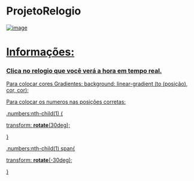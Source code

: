 # ProjetoRelogio

<a href="https://ruter12.github.io/ProjetoRelogio/">
  
![image](https://user-images.githubusercontent.com/91957988/139685971-3cae96e3-5b3f-4d18-9ffc-213f063810f8.png)

# Informações:
### Clica no relogio que você verá a hora em tempo real.
  
Para colocar cores Gradientes: background: linear-gradient (to (posição), cor, cor);

Para colocar os numeros nas posições corretas:

.numbers:nth-child(1) {

transform: **rotate**(30deg);

}

.numbers:nth-child(1) span{

transform: **rotate**(-30deg);

}
